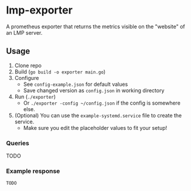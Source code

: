 # lmp-exporter

A prometheus exporter that returns the metrics visible on the "website" of an LMP server.

## Usage

1. Clone repo
2. Build (`go build -o exporter main.go`)
3. Configure
    - See `config-example.json` for default values
    - Save changed version as `config.json` in working directory
4. Run (`./exporter`)
    - Or `./exporter -config ~/config.json` if the config is somewhere else.
5. (Optional) You can use the `example-systemd.service` file to create the service.
    - Make sure you edit the placeholder values to fit your setup!

### Queries

TODO

### Example response

```
TODO
```
